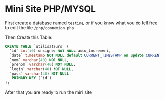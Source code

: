 # Mini Site PHP/MYSQL

First create a database named `testing`, or if you know what you do fell free to edit the file `/php/connexion.php`

Then Create this Table:

```SQL
CREATE TABLE `utilisateurs` (
  `id` int(10) unsigned NOT NULL auto_increment,
  `date` timestamp NOT NULL default CURRENT_TIMESTAMP on update CURRENT_TIMESTAMP,
  `nom` varchar(40) NOT NULL,
  `prenom` varchar(40) NOT NULL,
  `login` varchar(40) NOT NULL,
  `pass` varchar(40) NOT NULL,
   PRIMARY KEY (`id`)
);
```

After that you are ready to run the mini site
